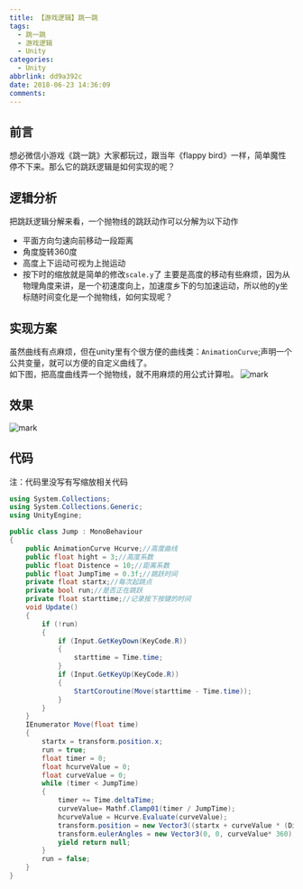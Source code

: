 ```yaml
---
title: 【游戏逻辑】跳一跳
tags:
  - 跳一跳
  - 游戏逻辑
  - Unity
categories:
  - Unity
abbrlink: dd9a392c
date: 2018-06-23 14:36:09
comments:
---
```


## 前言 
想必微信小游戏《跳一跳》大家都玩过，跟当年《flappy bird》一样，简单魔性停不下来。那么它的跳跃逻辑是如何实现的呢？ 
 <!-- more -->
## 逻辑分析
把跳跃逻辑分解来看，一个抛物线的跳跃动作可以分解为以下动作
* 平面方向匀速向前移动一段距离
* 角度旋转360度
* 高度上下运动可视为上抛运动  
* 按下时的缩放就是简单的修改`scale.y`了
主要是高度的移动有些麻烦，因为从物理角度来讲，是一个初速度向上，加速度乡下的匀加速运动，所以他的y坐标随时间变化是一个抛物线，如何实现呢？
## 实现方案  
虽然曲线有点麻烦，但在unity里有个很方便的曲线类：`AnimationCurve`;声明一个公共变量，就可以方便的自定义曲线了。  
如下图，把高度曲线弄一个抛物线，就不用麻烦的用公式计算啦。
![mark](http://p3goxj4ar.bkt.clouddn.com/blog/180623/aCAcD3CGHf.png?imageView2/0/q/75|watermark/2/text/bXJzb29uZy5jb20=/font/5qW35L2T/fontsize/600/fill/IzAwMDAwMA==/dissolve/100/gravity/SouthEast/dx/10/dy/10)
## 效果
![mark](http://p3goxj4ar.bkt.clouddn.com/blog/180623/d4Dc6GdBIj.gif)

## 代码
注：代码里没写有写缩放相关代码
``` C#
using System.Collections;
using System.Collections.Generic;
using UnityEngine;

public class Jump : MonoBehaviour
{
    public AnimationCurve Hcurve;//高度曲线
    public float hight = 3;//高度系数
    public float Distence = 10;//距离系数
    public float JumpTime = 0.3f;//跳跃时间
    private float startx;//每次起跳点
    private bool run;//是否正在跳跃
    private float starttime;//记录按下按键的时间
    void Update()
    {
        if (!run)
        {
            if (Input.GetKeyDown(KeyCode.R))
            {
                starttime = Time.time;
            }
            if (Input.GetKeyUp(KeyCode.R))
            {
                StartCoroutine(Move(starttime - Time.time));
            }
        }
    }
    IEnumerator Move(float time)
    {
        startx = transform.position.x;
        run = true;
        float timer = 0;
        float hcurveValue = 0;
        float curveValue = 0;
        while (timer < JumpTime)
        {
            timer += Time.deltaTime;
			curveValue= Mathf.Clamp01(timer / JumpTime);
            hcurveValue = Hcurve.Evaluate(curveValue);
            transform.position = new Vector3((startx + curveValue * (Distence * time)), hcurveValue * hight, 0);
            transform.eulerAngles = new Vector3(0, 0, curveValue* 360);
            yield return null;
        }
        run = false;
    }
}
```